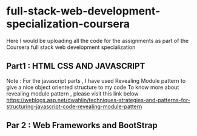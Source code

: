 # full-stack-web-development-specialization-coursera

Here I would be uploading all the code for the assignments as part of the Coursera full stack web development specialization

## Part1 : HTML CSS AND JAVASCRIPT

Note : For the javascript parts , I have used Revealing Module pattern to give a nice object oriented structure to my code
To know more about revealing module pattern , please visit this link below
https://weblogs.asp.net/dwahlin/techniques-strategies-and-patterns-for-structuring-javascript-code-revealing-module-pattern

## Par 2 : Web Frameworks and BootStrap
